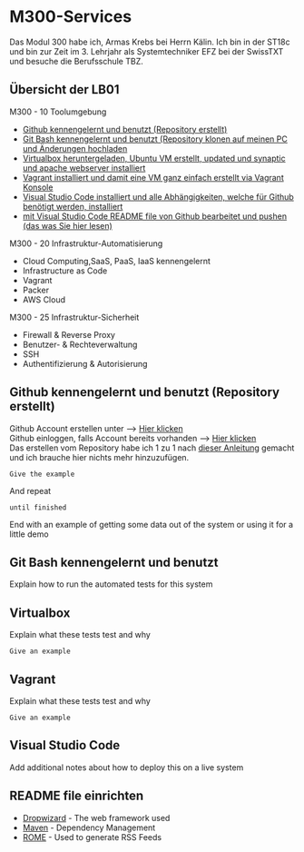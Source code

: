 # M300-Services

Das Modul 300 habe ich, Armas Krebs bei Herrn Kälin. Ich bin in der ST18c und bin zur Zeit im 3. Lehrjahr als Systemtechniker EFZ bei der SwissTXT und besuche die Berufsschule TBZ.

## Übersicht der LB01

M300 - 10 Toolumgebung

* [Github kennengelernt und benutzt (Repository erstellt)](https://github.com/armascool/M300-Services#github-kennengelernt-und-benutzt-repository-erstellt)
* [Git Bash kennengelernt und benutzt (Repository klonen auf meinen PC und Änderungen hochladen](https://github.com/armascool/M300-Services#git-bash-kennengelernt-und-benutzt)
* [Virtualbox heruntergeladen, Ubuntu VM erstellt, updated und synaptic und apache webserver installiert](https://github.com/armascool/M300-Services#virtualbox)
* [Vagrant installiert und damit eine VM ganz einfach erstellt via Vagrant Konsole](https://github.com/armascool/M300-Services/blob/main/README.md#vagrant)
* [Visual Studio Code installiert und alle Abhängigkeiten, welche für Github benötigt werden, installiert](https://github.com/armascool/M300-Services#visual-studio-code)
* [mit Visual Studio Code README file von Github bearbeitet und pushen (das was Sie hier lesen)](https://github.com/armascool/M300-Services#readme-file-einrichten)

M300 - 20 Infrastruktur-Automatisierung

* Cloud Computing,SaaS, PaaS, IaaS kennengelernt
* Infrastructure as Code
* Vagrant
* Packer
* AWS Cloud

M300 - 25 Infrastruktur-Sicherheit

* Firewall & Reverse Proxy
* Benutzer- & Rechteverwaltung
* SSH
* Authentifizierung & Autorisierung

## Github kennengelernt und benutzt (Repository erstellt)

Github Account erstellen unter                      --> [Hier klicken](https://github.com/join?ref_cta=Sign+up&ref_loc=header+logged+out&ref_page=%2F&source=header-home)  
Github einloggen, falls Account bereits vorhanden   --> [Hier klicken](https://github.com/login)  
Das erstellen vom Repository habe ich 1 zu 1 nach [dieser Anleitung](https://github.com/mc-b/M300/tree/master/10-Toolumgebung#-01---github-account) gemacht und ich brauche hier nichts mehr hinzuzufügen.

```
Give the example
```

And repeat

```
until finished
```

End with an example of getting some data out of the system or using it for a little demo

## Git Bash kennengelernt und benutzt

Explain how to run the automated tests for this system

## Virtualbox

Explain what these tests test and why

```
Give an example
```

## Vagrant

Explain what these tests test and why

```
Give an example
```

## Visual Studio Code

Add additional notes about how to deploy this on a live system

## README file einrichten

* [Dropwizard](http://www.dropwizard.io/1.0.2/docs/) - The web framework used
* [Maven](https://maven.apache.org/) - Dependency Management
* [ROME](https://rometools.github.io/rome/) - Used to generate RSS Feeds
